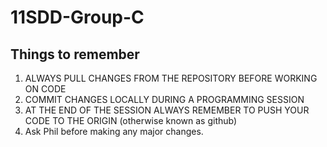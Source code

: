 # 11SDD-Group-C
## Things to remember 

1. ALWAYS PULL CHANGES FROM THE REPOSITORY BEFORE WORKING ON CODE
2. COMMIT CHANGES LOCALLY DURING A PROGRAMMING SESSION
3. AT THE END OF THE SESSION ALWAYS REMEMBER TO PUSH YOUR CODE TO THE ORIGIN (otherwise known as github)
4. Ask Phil before making any major changes. 
